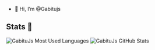 - 👋 Hi, I’m @Gabitujs


## Stats 🔽

![GabituJs Most Used Languages](https://github-readme-stats.vercel.app/api/top-langs/?username=Calcium3D&theme=dark&layout=compact&langs_count=8&card_width=188)
![GabituJs GitHub Stats](https://github-readme-stats.vercel.app/api?username=Calcium3D&theme=dark&layout=compact&show_icons=true&count_private=true&line_height=24)

